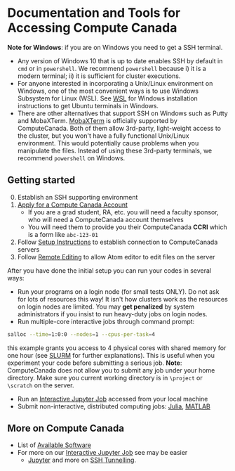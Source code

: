 # Documentation and Tools for Accessing Compute Canada

**Note for Windows**: if you are on Windows you need to get a SSH terminal.
- Any version of Windows 10 that is up to date enables SSH by default in `cmd` or in `powershell`. We recommend `powershell` because i) it is a modern terminal; ii) it is sufficient for cluster executions.
- For anyone interested in incorporating a Unix/Linux environment on Windows, one of the most convenient ways is to use Windows Subsystem for Linux (WSL). See [WSL](WSL.md) for Windows installation instructions to get Ubuntu terminals in Windows.
- There are other alternatives that support SSH on Windows such as Putty and MobaXTerm. [MobaXTerm](https://docs.computecanada.ca/wiki/Connecting_with_MobaXTerm) is officially supported by ComputeCanada. Both of them allow 3rd-party, light-weight access to the cluster, but you won't have a fully functional Unix/Linux environment. This would potentially cause problems when you manipulate the files. Instead of using these 3rd-party terminals, we recommend `powershell` on Windows.

## Getting started

0. Establish an SSH supporting environment
1. [Apply for a Compute Canada Account](https://www.computecanada.ca/research-portal/account-management/apply-for-an-account/)
   - If you are a grad student, RA, etc. you will need a faculty sponsor, who will need a ComputeCanada account themselves
   - You will need them to provide you their ComputeCanada **CCRI** which is a form like `abc-123-01`
2. Follow [Setup Instructions](setup.md) to establish connection to ComputeCanada servers
3. Follow [Remote Editing](atom_remote_edit.md) to allow Atom editor to edit files on the server

After you have done the initial setup you can run your codes in several ways:
- Run your programs on a login node (for small tests ONLY).  Do not ask for lots of resources this way!  It isn't how clusters work as the resources on login nodes are limited. You may **get penalized** by system administrators if you insist to run heavy-duty jobs on login nodes.
- Run multiple-core interactive jobs through command prompt:
```bash
salloc --time=1:0:0 --nodes=1 --cpus-per-task=4
```
this example grants you access to 4 physical cores with shared memory for one hour (see [SLURM](SLURM_basic.md) for further explanations). This is useful when you experiment your code before submitting a serious job. **Note**: ComputeCanada does not allow you to submit any job under your home directory. Make sure you current working directory is in `\project` or `\scratch` on the server.
- Run an [Interactive Jupyter Job](jupyter_jobs.md) accessed from your local machine
- Submit non-interactive, distributed computing jobs: [Julia](julia_jobs.md), [MATLAB](matlab_jobs.md)

## More on Compute Canada
- List of [Available Software](https://docs.computecanada.ca/wiki/Available_software)
- For more on our [Interactive Jupyter Job](jupyter_jobs.md) see may be easier
    - [Jupyter](https://docs.computecanada.ca/wiki/Jupyter) and more on [SSH Tunnelling](https://docs.computecanada.ca/wiki/SSH_tunnelling).
